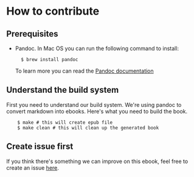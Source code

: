 # How to contribute

## Prerequisites

- Pandoc. In Mac OS you can run the following command to install:

		$ brew install pandoc

  To learn more you can read the [Pandoc documentation][Pandoc]

## Understand the build system

First you need to understand our build system. We're using pandoc to convert markdown into ebooks. Here's what you need to build the book.

        $ make # this will create epub file
        $ make clean # this will clean up the generated book
        
## Create issue first

If you think there's something we can improve on this ebook, feel free to create an issue [here](https://github.com/kulkultech/jumpstart-swe/issues).

[Pandoc]: https://pandoc.org/installing.html